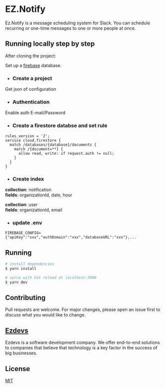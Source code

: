 # EZ.Notify

Ez.Notify is a message scheduling system for Slack.
You can schedule recurring or one-time messages to one or more people at once.

## Running locally step by step

After cloning the project:

Set up a [firebase](https://firebase.google.com/) database.

- ### Create a project  
Get json of configuration  

- ### Authentication  
Enable auth E-mail/Password

- ### Create a firestore databse and set rule  
```
rules_version = '2';
service cloud.firestore {
  match /databases/{database}/documents {
    match /{document=**} {
      allow read, write: if request.auth != null;
    }
  }
}
```
- ### Create index  
**collection**: notification  
**fields**: organizationId, date, hour  

**collection**: user  
**fields**: organizationId, email

- ### update .env
```
FIREBASE_CONFIG={"apiKey":"xxx","authDomain":"xxx","databaseURL":"xxx"},...
```

## Running

``` bash
# install dependencies
$ yarn install

# serve with hot reload at localhost:3000
$ yarn dev
```

## Contributing
Pull requests are welcome. For major changes, please open an issue first to discuss what you would like to change.

## [Ezdevs](https://ezdevs.com.br/)
Ezdevs is a software development company.
We offer end-to-end solutions to companies that believe that technology is a key factor in the success of big businesses.

## License
[MIT](https://choosealicense.com/licenses/mit/)
